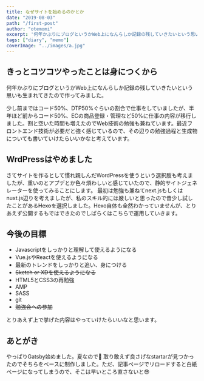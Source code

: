 ```yaml
---
title: なぜサイトを始めるのかとか
date: "2019-08-03"
path: "/first-post"
author: "otemomi"
excerpt: '何年かぶりにブログというかWeb上になんらしか記録の残していきたいという思いも生まれてきたので作ってみました。'
tags: ["diary", "memo"]
coverImage: "../images/a.jpg"
---
```


## きっとコツコツやったことは身につくから
何年かぶりにブログというかWeb上になんらしか記録の残していきたいという思いも生まれてきたので作ってみました。

少し前まではコード50%、DTP50%ぐらいの割合で仕事をしていましたが、半年ほど前からコード50%、ECの商品登録・管理など50%に仕事の内容が移行しました。割と空いた時間も増えたのでWeb技術の勉強も兼ねています。最近フロントエンド技術が必要だと強く感じているので、その辺りの勉強過程と生成物についても書いていけたらいいかなと考えています。

<!--more-->
## WrdPressはやめました
さてサイトを作るとして慣れ親しんだWordPressを使うという選択肢も考えましたが、重いのとアプデとか色々煩わしいと感じていたので、静的サイトジェネレーターを使ってみることにします。
最初は勉強も兼ねてnext.jsもしくはnuxt.js辺りを考えましたが、私のスキル的には厳しいと思ったので昔少し試したことがある~~Hexo~~を選択しました。Hexo自体も全然わかっていませんが、とりあえず公開するもではできたのでしばらくはこちらで運用していきます。

## 今後の目標

- Javascriptをしっかりと理解して使えるようになる
- Vue.jsやReactを使えるようになる
- 最新のトレンドをしっかりと追い、身につける
- ~~Sketch or XDを使えるようになる~~
- HTML5とCSS3の再勉強
 - AMP
 - SASS
 - git
- ~~勉強会への参加~~

とりあえず上で挙げた内容はやっていけたらいいなと思います。

## あとがき
やっぱりGatsby始めました。夏なので😤
取り敢えず良さげなstartarが見つかったのでそちらをベースに制作しました。ただ、記事ページでリロードすると白紙ページになってしまうので、そこは早いところ直さないと😎